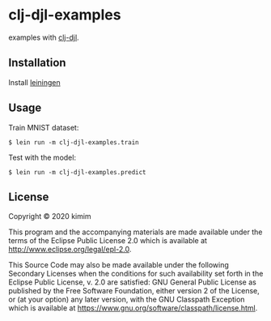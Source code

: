 # clj-djl-examples

examples with [clj-djl](https://github.com/kimim/clj-djl).

## Installation

Install [leiningen](https://leiningen.org)

## Usage

Train MNIST dataset:

    $ lein run -m clj-djl-examples.train

Test with the model:

    $ lein run -m clj-djl-examples.predict

## License

Copyright © 2020 kimim

This program and the accompanying materials are made available under the
terms of the Eclipse Public License 2.0 which is available at
http://www.eclipse.org/legal/epl-2.0.

This Source Code may also be made available under the following Secondary
Licenses when the conditions for such availability set forth in the Eclipse
Public License, v. 2.0 are satisfied: GNU General Public License as published by
the Free Software Foundation, either version 2 of the License, or (at your
option) any later version, with the GNU Classpath Exception which is available
at https://www.gnu.org/software/classpath/license.html.

